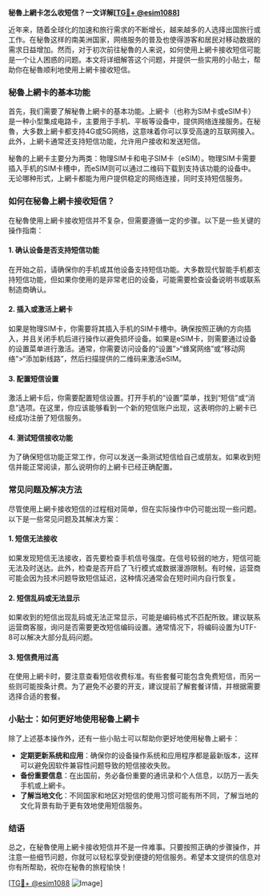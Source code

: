**秘魯上網卡怎么收短信？一文详解[[TG💪+ @esim1088](https://t.me/s/esim1088)]**

近年来，随着全球化的加速和旅行需求的不断增长，越来越多的人选择出国旅行或工作。在秘魯这样的南美洲国家，网络服务的普及也使得游客和居民对移动数据的需求日益增加。然而，对于初次前往秘魯的人来说，如何使用上網卡接收短信可能是一个让人困惑的问题。本文将详细解答这个问题，并提供一些实用的小贴士，帮助你在秘魯顺利地使用上網卡接收短信。

### 秘魯上網卡的基本功能

首先，我们需要了解秘魯上網卡的基本功能。上網卡（也称为SIM卡或eSIM卡）是一种小型集成电路卡，主要用于手机、平板等设备中，提供网络连接服务。在秘魯，大多数上網卡都支持4G或5G网络，这意味着你可以享受高速的互联网接入。此外，上網卡通常还支持短信功能，允许用户接收和发送短信。

秘魯的上網卡主要分为两类：物理SIM卡和电子SIM卡（eSIM）。物理SIM卡需要插入手机的SIM卡槽中，而eSIM则可以通过二维码下载到支持该功能的设备中。无论哪种形式，上網卡都能为用户提供稳定的网络连接，同时支持短信服务。

### 如何在秘魯上網卡接收短信？

在秘魯使用上網卡接收短信并不复杂，但需要遵循一定的步骤。以下是一些关键的操作指南：

#### 1. 确认设备是否支持短信功能

在开始之前，请确保你的手机或其他设备支持短信功能。大多数现代智能手机都支持短信功能，但如果你使用的是非常老旧的设备，可能需要检查设备说明书或联系制造商确认。

#### 2. 插入或激活上網卡

如果是物理SIM卡，你需要将其插入手机的SIM卡槽中。确保按照正确的方向插入，并且关闭手机后进行操作以避免损坏设备。如果是eSIM卡，则需要通过设备的设置菜单进行激活。通常，你需要访问设备的“设置”>“蜂窝网络”或“移动网络”>“添加新线路”，然后扫描提供的二维码来激活eSIM。

#### 3. 配置短信设置

激活上網卡后，你需要配置短信设置。打开手机的“设置”菜单，找到“短信”或“消息”选项。在这里，你应该能够看到一个新的短信账户出现，这表明你的上網卡已经成功注册了短信服务。

#### 4. 测试短信接收功能

为了确保短信功能正常工作，你可以发送一条测试短信给自己或朋友。如果收到短信并能正常阅读，那么说明你的上網卡已经正确配置。

### 常见问题及解决方法

尽管使用上網卡接收短信的过程相对简单，但在实际操作中仍可能出现一些问题。以下是一些常见问题及其解决方案：

#### 1. 短信无法接收

如果发现短信无法接收，首先要检查手机信号强度。在信号较弱的地方，短信可能无法及时送达。此外，检查是否开启了飞行模式或数据漫游限制。有时候，运营商可能会因为技术问题导致短信延迟，这种情况通常会在短时间内自行恢复。

#### 2. 短信乱码或无法显示

如果收到的短信出现乱码或无法正常显示，可能是编码格式不匹配所致。建议联系运营商客服，询问是否需要更改短信编码设置。通常情况下，将编码设置为UTF-8可以解决大部分乱码问题。

#### 3. 短信费用过高

在使用上網卡时，要注意查看短信收费标准。有些套餐可能包含免费短信，而另一些则可能按条计费。为了避免不必要的开支，建议提前了解套餐详情，并根据需要选择合适的套餐。

### 小贴士：如何更好地使用秘魯上網卡

除了上述基本操作外，还有一些小贴士可以帮助你更好地使用秘魯上網卡：

- **定期更新系统和应用**：确保你的设备操作系统和应用程序都是最新版本，这样可以避免因软件兼容性问题导致的短信接收失败。
- **备份重要信息**：在出国前，务必备份重要的通讯录和个人信息，以防万一丢失手机或上網卡。
- **了解当地文化**：不同国家和地区对短信的使用习惯可能有所不同，了解当地的文化背景有助于更有效地使用短信服务。

### 结语

总之，在秘魯使用上網卡接收短信并不是一件难事。只要按照正确的步骤操作，并注意一些细节问题，你就可以轻松享受到便捷的短信服务。希望本文提供的信息对你有所帮助，祝你在秘魯的旅程愉快！

[[TG💪+ @esim1088](https://t.me/s/esim1088) ![Image](https://i.postimg.cc/4NQfJmqS/Snipaste-2025-05-13-00-14-12.png)]